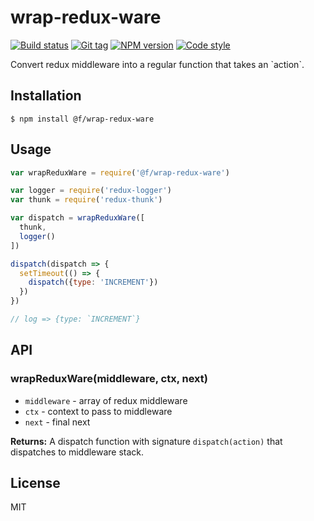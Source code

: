 
# wrap-redux-ware

[![Build status][travis-image]][travis-url]
[![Git tag][git-image]][git-url]
[![NPM version][npm-image]][npm-url]
[![Code style][standard-image]][standard-url]

Convert redux middleware into a regular function that takes an &#x60;action&#x60;.

## Installation

    $ npm install @f/wrap-redux-ware

## Usage

```js
var wrapReduxWare = require('@f/wrap-redux-ware')

var logger = require('redux-logger')
var thunk = require('redux-thunk')

var dispatch = wrapReduxWare([
  thunk,
  logger()
])

dispatch(dispatch => {
  setTimeout(() => {
    dispatch({type: 'INCREMENT'})
  })
})

// log => {type: `INCREMENT`}

```

## API

### wrapReduxWare(middleware, ctx, next)

- `middleware` - array of redux middleware
- `ctx` - context to pass to middleware
- `next` - final next

**Returns:** A dispatch function with signature `dispatch(action)` that
dispatches to middleware stack.

## License

MIT

[travis-image]: https://img.shields.io/travis/micro-js/wrap-redux-ware.svg?style=flat-square
[travis-url]: https://travis-ci.org/micro-js/wrap-redux-ware
[git-image]: https://img.shields.io/github/tag/micro-js/wrap-redux-ware.svg
[git-url]: https://github.com/micro-js/wrap-redux-ware
[standard-image]: https://img.shields.io/badge/code%20style-standard-brightgreen.svg?style=flat
[standard-url]: https://github.com/feross/standard
[npm-image]: https://img.shields.io/npm/v/@f/wrap-redux-ware.svg?style=flat-square
[npm-url]: https://npmjs.org/package/@f/wrap-redux-ware
